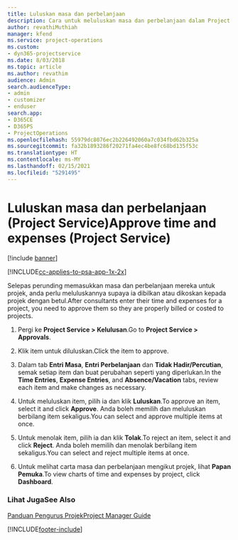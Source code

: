 ```yaml
---
title: Luluskan masa dan perbelanjaan
description: Cara untuk meluluskan masa dan perbelanjaan dalam Project Service
author: revathiMuthiah
manager: kfend
ms.service: project-operations
ms.custom:
- dyn365-projectservice
ms.date: 8/03/2018
ms.topic: article
ms.author: revathim
audience: Admin
search.audienceType:
- admin
- customizer
- enduser
search.app:
- D365CE
- D365PS
- ProjectOperations
ms.openlocfilehash: 55979dc8076ec2b226492060a7c034fbd62b325a
ms.sourcegitcommit: fa32b1893286f20271fa4ec4be8fc68bd135f53c
ms.translationtype: HT
ms.contentlocale: ms-MY
ms.lasthandoff: 02/15/2021
ms.locfileid: "5291495"
---
```

# <a name="approve-time-and-expenses-project-service"></a><span data-ttu-id="96e54-103">Luluskan masa dan perbelanjaan (Project Service)</span><span class="sxs-lookup"><span data-stu-id="96e54-103">Approve time and expenses (Project Service)</span></span>

[!include [banner](../includes/psa-now-project-operations.md)]

[!INCLUDE[cc-applies-to-psa-app-1x-2x](../includes/cc-applies-to-psa-app-1x-2x.md)]

<span data-ttu-id="96e54-104">Selepas perunding memasukkan masa dan perbelanjaan mereka untuk projek, anda perlu meluluskannya supaya ia dibilkan atau dikoskan kepada projek dengan betul.</span><span class="sxs-lookup"><span data-stu-id="96e54-104">After consultants enter their time and expenses for a project, you need to approve them so they are properly billed or costed to projects.</span></span>  
  
1.  <span data-ttu-id="96e54-105">Pergi ke **Project Service > Kelulusan**.</span><span class="sxs-lookup"><span data-stu-id="96e54-105">Go to **Project Service > Approvals**.</span></span>  
  
2.  <span data-ttu-id="96e54-106">Klik item untuk diluluskan.</span><span class="sxs-lookup"><span data-stu-id="96e54-106">Click the item to approve.</span></span>  
  
3.  <span data-ttu-id="96e54-107">Dalam tab **Entri Masa**, **Entri Perbelanjaan** dan **Tidak Hadir/Percutian**, semak setiap item dan buat perubahan seperti yang diperlukan.</span><span class="sxs-lookup"><span data-stu-id="96e54-107">In the **Time Entries**, **Expense Entries**, and **Absence/Vacation** tabs, review each item and make changes as necessary.</span></span>  
  
4.  <span data-ttu-id="96e54-108">Untuk meluluskan item, pilih ia dan klik **Luluskan**.</span><span class="sxs-lookup"><span data-stu-id="96e54-108">To approve an item, select it and click **Approve**.</span></span> <span data-ttu-id="96e54-109">Anda boleh memilih dan meluluskan berbilang item sekaligus.</span><span class="sxs-lookup"><span data-stu-id="96e54-109">You can select and approve multiple items at once.</span></span>  
  
5.  <span data-ttu-id="96e54-110">Untuk menolak item, pilih ia dan klik **Tolak**.</span><span class="sxs-lookup"><span data-stu-id="96e54-110">To reject an item, select it and click **Reject**.</span></span> <span data-ttu-id="96e54-111">Anda boleh memilih dan menolak berbilang item sekaligus.</span><span class="sxs-lookup"><span data-stu-id="96e54-111">You can select and reject multiple items at once.</span></span>  
  
6.  <span data-ttu-id="96e54-112">Untuk melihat carta masa dan perbelanjaan mengikut projek, lihat **Papan Pemuka**.</span><span class="sxs-lookup"><span data-stu-id="96e54-112">To view charts of time and expenses by project, click **Dashboard**.</span></span>  
  
### <a name="see-also"></a><span data-ttu-id="96e54-113">Lihat Juga</span><span class="sxs-lookup"><span data-stu-id="96e54-113">See Also</span></span>  
 [<span data-ttu-id="96e54-114">Panduan Pengurus Projek</span><span class="sxs-lookup"><span data-stu-id="96e54-114">Project Manager Guide</span></span>](../psa/project-manager-guide.md)


[!INCLUDE[footer-include](../includes/footer-banner.md)]